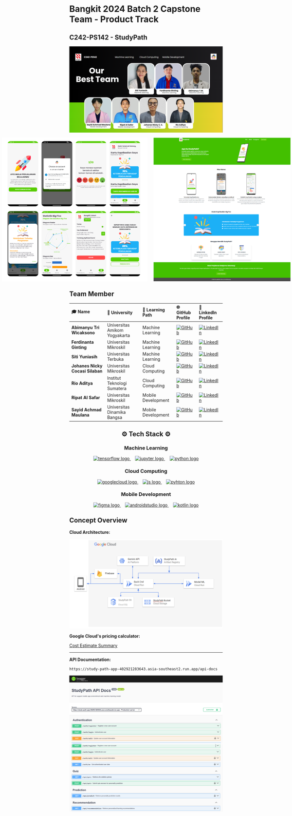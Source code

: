 # Bangkit 2024 Batch 2 Capstone Team - Product Track
## C242-PS142 - StudyPath
![All Members](../assets/all-member.png)
<div align="center" style="display: flex; justify-content: center; gap: 20px;">
  <img src="../assets/mobile.png" style="max-width: 100%; height: auto;" alt="Mobile" />
  <img src="../assets/web.png" style="max-width: 100%; height: auto;" alt="Web" />
</div>

## Team Member
| 🎓 **Name** | 🏫 **University** | 📂 **Learning Path** | 🌐 **GitHub Profile** | 🔗 **LinkedIn Profile** |
|:-|:-|:-|:-|:-|
| **Abimanyu Tri Wicaksono** | Universitas Amikom Yogyakarta | Machine Learning | [![GitHub](https://img.shields.io/badge/GitHub-24292e?style=for-the-badge&logo=github&logoColor=white)](https://github.com/mozaa86) | [![LinkedIn](https://img.shields.io/badge/LinkedIn-0a66c2?style=for-the-badge&logo=linkedin&logoColor=white)](https://www.linkedin.com/in/abimanyu-tri-wicaksono-24814b305) |
| **Ferdinanta Ginting** | Universitas Mikroskil | Machine Learning | [![GitHub](https://img.shields.io/badge/GitHub-24292e?style=for-the-badge&logo=github&logoColor=white)](https://github.com/ferdinann) | [![LinkedIn](https://img.shields.io/badge/LinkedIn-0a66c2?style=for-the-badge&logo=linkedin&logoColor=white)](https://www.linkedin.com/in/ferdinanta) |
| **Siti Yuniasih** | Universitas Terbuka | Machine Learning | [![GitHub](https://img.shields.io/badge/GitHub-24292e?style=for-the-badge&logo=github&logoColor=white)](https://github.com/junefile) | [![LinkedIn](https://img.shields.io/badge/LinkedIn-0a66c2?style=for-the-badge&logo=linkedin&logoColor=white)](https://www.linkedin.com/in/siti-yuniasih-ba7266252) |
| **Johanes Nicky Cocasi Silaban** | Universitas Mikroskil | Cloud Computing | [![GitHub](https://img.shields.io/badge/GitHub-24292e?style=for-the-badge&logo=github&logoColor=white)](https://github.com/apanyaclay) | [![LinkedIn](https://img.shields.io/badge/LinkedIn-0a66c2?style=for-the-badge&logo=linkedin&logoColor=white)](https://www.linkedin.com/in/johanes-nicky-cocasi-silaban) |
| **Rio Aditya** | Institut Teknologi Sumatera | Cloud Computing | [![GitHub](https://img.shields.io/badge/GitHub-24292e?style=for-the-badge&logo=github&logoColor=white)](https://github.com/RioAditya1605) | [![LinkedIn](https://img.shields.io/badge/LinkedIn-0a66c2?style=for-the-badge&logo=linkedin&logoColor=white)](https://www.linkedin.com/in/rio-aditya-a621612a6) |
| **Ripat Al Safar** | Universitas Mikroskil | Mobile Development | [![GitHub](https://img.shields.io/badge/GitHub-24292e?style=for-the-badge&logo=github&logoColor=white)](https://github.com/Ripat-2345) | [![LinkedIn](https://img.shields.io/badge/LinkedIn-0a66c2?style=for-the-badge&logo=linkedin&logoColor=white)](https://www.linkedin.com/in/ripat-al-safar) |
| **Sayid Achmad Maulana** | Universitas Dinamika Bangsa | Mobile Development | [![GitHub](https://img.shields.io/badge/GitHub-24292e?style=for-the-badge&logo=github&logoColor=white)](https://github.com/SoloKode) | [![LinkedIn](https://img.shields.io/badge/LinkedIn-0a66c2?style=for-the-badge&logo=linkedin&logoColor=white)](https://www.linkedin.com/in/sayid-achmad) |


<h2 align="center">⚙️ Tech Stack ⚙️</h2>

<h3 align="center">Machine Learning</h3>

<div align="center">
  <a href="https://www.tensorflow.org/" target="_blank">
    <img src="https://cdn.jsdelivr.net/gh/devicons/devicon/icons/tensorflow/tensorflow-original.svg" height="40" alt="tensorflow logo"  />
  </a>
  <img width="10" />
  <a href="https://www.jupyter.org/" target="_blank">
    <img src="https://cdn.jsdelivr.net/gh/devicons/devicon/icons/jupyter/jupyter-original.svg" height="40" alt="jupyter logo"  />
  </a>
  <img width="12" />
  <a href="https://www.python.org/" target="_blank">
    <img src="https://cdn.jsdelivr.net/gh/devicons/devicon/icons/python/python-original.svg" height="40" alt="python logo"  />
  </a>
</div>

###

<h3 align="center">Cloud Computing</h3>

<div align="center">
  <a href="https://cloud.google.com/" target="_blank">
    <img src="https://cdn.jsdelivr.net/gh/devicons/devicon/icons/googlecloud/googlecloud-original.svg" height="40" alt="googlecloud logo"  />
  </a>
  <img width="10" />
  <a href="https://www.javascript.com/" target="_blank">
    <img src="https://cdn.jsdelivr.net/gh/devicons/devicon@latest/icons/javascript/javascript-original.svg" height="40" alt="js logo"  />
  </a>
  <img width="10" />
  <a href="https://www.python.org/" target="_blank">
    <img src="https://cdn.jsdelivr.net/gh/devicons/devicon@latest/icons/python/python-original.svg" height="40" alt="pyhton logo"  />
  </a>
</div>

###

<h3 align="center">Mobile Development</h3>

<div align="center">
  <a href="https://www.figma.com/" target="_blank">
    <img src="https://cdn.jsdelivr.net/gh/devicons/devicon/icons/figma/figma-original.svg" height="40" alt="figma logo" />
  </a>
  <img width="10" />
  <a href="https://developer.android.com/studio" target="_blank">
    <img src="https://cdn.jsdelivr.net/gh/devicons/devicon/icons/androidstudio/androidstudio-original.svg" height="40" alt="androidstudio logo" />
  </a>
  <img width="10" />
  <a href="https://kotlinlang.org/" target="_blank" width="10">
    <img src="https://cdn.jsdelivr.net/gh/devicons/devicon/icons/kotlin/kotlin-original.svg" height="40" alt="kotlin logo" />
  </a>
</div>

## Concept Overview

**Cloud Architecture:**

![Cloud Architecture](../assets/cloud-architecture.png)

**Google Cloud's pricing calculator:**

[Cost Estimate Summary](https://cloud.google.com/products/calculator/?hl=id&dl=CjhDaVJsTlRSbFpqUXdNUzB4TlRNMExUUTBPV1V0T0dSbE55MHhNR013TTJSa04yRTNaVGNRQVE9PRAJGiQxNjY0MjNGQS1CQ0Q0LTQyREUtOUE1Ni0wRDRGMEYxNTRGNjA)

---

**API Documentation:**
```
https://study-path-app-402921283643.asia-southeast2.run.app/api-docs
```

![Swagger](../assets/api-docs-2.png)
![Swagger](../assets/api-docs-1.png)
